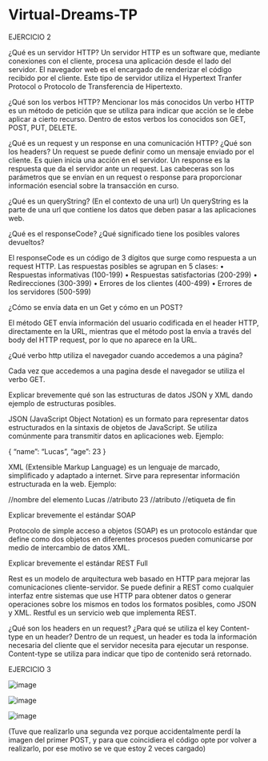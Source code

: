 # Virtual-Dreams-TP

EJERCICIO 2

¿Qué es un servidor HTTP? 
Un servidor HTTP es un software que, mediante conexiones con el cliente, procesa una aplicación desde el lado del servidor. El navegador web es el encargado de renderizar el código recibido por el cliente. Este tipo de servidor utiliza el Hypertext Tranfer Protocol o Protocolo de Transferencia de Hipertexto. 

¿Qué son los verbos HTTP? Mencionar los más conocidos
Un verbo HTTP es un método de petición que se utiliza para indicar que acción se le debe aplicar a cierto recurso. Dentro de estos verbos los conocidos son GET, POST, PUT, DELETE.

¿Qué es un request y un response en una comunicación HTTP? ¿Qué son los headers?
Un request se puede definir como un mensaje enviado por el cliente. Es quien inicia una acción en el servidor. Un response es la respuesta que da el servidor ante un request. 
Las cabeceras son los parámetros que se envían en un request o response para proporcionar información esencial sobre la transacción en curso.

¿Qué es un queryString? (En el contexto de una url)
Un queryString es la parte de una url que contiene los datos que deben pasar a las aplicaciones web.

¿Qué es el responseCode? ¿Qué significado tiene los posibles valores devueltos?

El responseCode es un código de 3 dígitos que surge como respuesta a un request HTTP. Las respuestas posibles se agrupan en 5 clases:
•	Respuestas informativas (100-199)
•	Respuestas satisfactorias (200-299)
•	Redirecciones (300-399)
•	Errores de los clientes (400-499)
•	Errores de los servidores (500-599)

¿Cómo se envía data en un Get y cómo en un POST?

El método GET envía información del usuario codificada en el header HTTP, directamente en la URL, mientras que el método post la envía a través del body del HTTP request, por lo que no aparece en la URL.

¿Qué verbo http utiliza el navegador cuando accedemos a una página?

Cada vez que accedemos a una pagina desde el navegador se utiliza el verbo GET.


Explicar brevemente qué son las estructuras de datos JSON y XML dando ejemplo de estructuras posibles.

JSON (JavaScript Object Notation) es un formato para representar datos estructurados en la sintaxis de objetos de JavaScript. Se utiliza comúnmente para transmitir datos en aplicaciones web. Ejemplo:

{
	“name”: “Lucas”,
	“age”: 23
}

XML (Extensible Markup Language) es un lenguaje de marcado, simplificado y adaptado a internet. Sirve para representar información estructurada en la web. Ejemplo:

<persona> //nombre del elemento
	<nombre>Lucas</nombre> //atributo
	<edad>23</edad> //atributo
</persona> //etiqueta de fin


Explicar brevemente el estándar SOAP

Protocolo de simple acceso a objetos (SOAP) es un protocolo estándar que define como dos objetos en diferentes procesos pueden comunicarse por medio de intercambio de datos XML.

Explicar brevemente el estándar REST Full

Rest es un modelo de arquitectura web basado en HTTP para mejorar las comunicaciones cliente-servidor. Se puede definir a REST como cualquier interfaz entre sistemas que use HTTP para obtener datos o generar operaciones sobre los mismos en todos los formatos posibles, como JSON y XML. Restful es un servicio web que implementa REST.

¿Qué son los headers en un request? ¿Para qué se utiliza el key Content-type en un header?
Dentro de un request, un header es toda la información necesaria del cliente que el servidor necesita para ejecutar un response.
Content-type se utiliza para indicar que tipo de contenido será retornado.



EJERCICIO 3
 

![image](https://user-images.githubusercontent.com/54475564/112476601-d7104580-8d50-11eb-8286-7724391a3b65.png)

![image](https://user-images.githubusercontent.com/54475564/112476676-ec856f80-8d50-11eb-9b05-1c67c7392a4c.png)

![image](https://user-images.githubusercontent.com/54475564/112476703-f313e700-8d50-11eb-9abc-59bc6bb33f40.png)

 
 
(Tuve que realizarlo una segunda vez porque accidentalmente perdí la imagen del primer POST, y para que coincidiera el código opte por volver a realizarlo, por ese motivo se ve que estoy 2 veces cargado)

